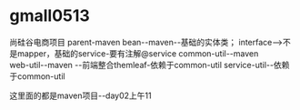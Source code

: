 # gmall0513
尚硅谷电商项目
parent-maven
bean--maven--基础的实体类；
interface-->不是mapper，基础的service-要有注解@service
common-util--maven  
web-util--maven --前端整合themleaf-依赖于common-util
service-util--依赖于common-util

这里面的都是maven项目--day02上午11